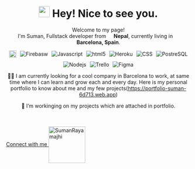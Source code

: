 <div align="center">
<h1><img src="https://emojis.slackmojis.com/emojis/images/1531849430/4246/blob-sunglasses.gif?1531849430" width="30"/> Hey! Nice to see you.</h1>
 <p>Welcome to my page! </br> I'm Suman, Fullstack developer from <img src="https://i.pinimg.com/originals/76/97/2d/76972d4e94655fcde495a301268afb84.jpg" width="13"/> <b> Nepal</b>, currently living in <img src="https://stuffedeyes.files.wordpress.com/2018/06/spain-2906824_960_720.png?w=640" width="13"/> <b>Barcelona, Spain</b>. </p>
<p>


<p style="width: 500px; display: flex; flex-wrap: wrap;justify-content: center; align-items: center;  gap: 10px;">
  <img alt="React" src="https://img.shields.io/badge/React-20232A?style=for-the-badge&logo=react&logoColor=61DAFB" height="20"/>
  <img alt="Firebasw" src="https://img.shields.io/badge/-Firebase-FFA611?style=flat-square&logo=Firebase&logoColor=white" />
  <img alt="Javascript" src="https://img.shields.io/badge/-javascript-F7DF1E?style=flat-square&logo=typescript&logoColor=white" />
  <img alt="html5" src="https://img.shields.io/badge/-HTML5-E34F26?style=flat-square&logo=html5&logoColor=white" />
  <img alt="Heroku" src="https://img.shields.io/badge/-Heroku-430098?style=flat-square&logo=heroku&logoColor=white" />
  <img alt="CSS" src="https://img.shields.io/badge/-CSS-007ACC?style=flat-square&logo=css&logoColor=white" />
  <img alt="PostreSQL" src="https://img.shields.io/badge/-PostgreSQL-E10098?style=flat-square&logo=postgreSQL&logoColor=white" />
  <img alt="Nodejs" src="https://img.shields.io/badge/-Nodejs-43853d?style=flat-square&logo=Node.js&logoColor=white" />
  <img alt="Trello" src="https://img.shields.io/badge/-Trello-8DD6F9?style=flat-square&logo=trello&logoColor=white" /> 
  <img alt="Figma" src="https://img.shields.io/badge/-Figma-F46800?style=flat-square&logo=figma&logoColor=white" />
</p>


 👨‍💻 I am currently looking for a cool company in Barcelona to work, at same time where I can learn and grow each and every day. 
  Here is my personal portfolio to know about me and my few projects(https://portfolio-suman-6d713.web.app)

 🌱 I’m workinging  on my projects which are attached in portfolio.



<br/>
<br/>
<div align="left">
<a href="https://www.linkedin.com/in/suman-rayamajhi/">Connect with me <img align="center" src="https://img.shields.io/badge/LinkedIn-0077B5?style=for-the-badge&logo=linkedin&logoColor=white" alt="SumanRayamajhi" width="100" /></a>
</div>

<br/>
</div>
 










